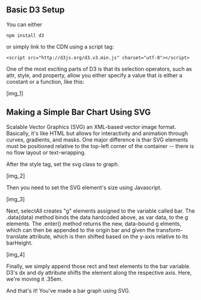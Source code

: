 ## Basic D3 Setup
You can either 
```
npm install d3
```
 or simply link to the CDN using a script tag:
 ```
 <script src="http://d3js.org/d3.v3.min.js" charset="utf-8"></script>
 ```
One of the most exciting parts of D3 is that its selection operators, such as attr, style, and property, allow you either specify a value that is either a constant or a function, like this:

[img_1]

## Making a Simple Bar Chart Using SVG

Scalable Vector Graphics (SVG) an XML-based vector image format. Basically, it's like HTML but allows for interactivity and animation through curves, gradients, and masks. One major difference is thar SVG elements must be positioned relative to the top-left corner of the container -- there is no flow layout or text-wrapping.

After the style tag, set the svg class to graph.

[img_2]

Then you need to set the SVG element's size using Javascript.

[img_3]

Next, selectAll creates "g" elements assigned to the variable called bar. The .data(data) method binds the data hardcoded above, as var data, to the g elements. The .enter() method returns the new, data-bound g elments, which can then be appended to the origin bar and given the transform-translate attribute, which is then shifted based on the y-axis relative to its barHeight.

[img_4]

Finally, we simply append those rect and text elements to the bar variable. D3's dx and dy attribute shifts the element along the respective axis. Here, we're moving it .35em.

And that's it! You've made a bar graph using SVG.

 


